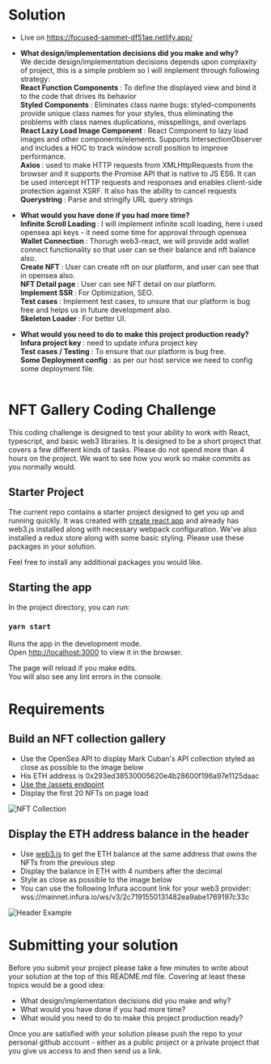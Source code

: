 # Solution

- Live on https://focused-sammet-df51ae.netlify.app/
- <b>What design/implementation decisions did you make and why? </b> <br/>
  We decide design/implementation decisions depends upon complaxity of project, this is a simple problem so I will implement through following strategy: <br/>
  <b> React Function Components </b>: To define the displayed view and bind it to the code that drives its behavior <br/>
  <b> Styled Components </b>: Eliminates class name bugs: styled-components provide unique class names for your styles, thus eliminating the problems with class names duplications, misspellings, and overlaps <br/>
  <b> React Lazy Load Image Component </b>: React Component to lazy load images and other components/elements. Supports IntersectionObserver and includes a HOC to track window scroll position to improve performance. <br/>
  <b> Axios </b>: used to make HTTP requests from XMLHttpRequests from the browser and it supports the Promise API that is native to JS ES6. It can be used intercept HTTP requests and responses and enables client-side protection against XSRF. It also has the ability to cancel requests <br/>
  <b> Querystring </b>: Parse and stringify URL query strings
  <br/>

- <b>What would you have done if you had more time? </b> <br/>
  <b> Infinite Scroll Loading </b>: I will implement infinite scoll loading, here i used opensea api keys - it need some time for approval through opensea<br/>
  <b> Wallet Connection </b>: Thorugh web3-react, we will provide add wallet connect functionality so that user can se their balance and nft balance also.<br/>
  <b> Create NFT </b>: User can create nft on our platform, and user can see that in opensea also.<br/>
  <b> NFT Detail page </b>: User can see NFT detail on our platform.<br/>
  <b> Implement SSR </b>: For Optimization, SEO. <br/>
  <b> Test cases </b>: Implement test cases, to unsure that our platform is bug free and helps us in future development also.<br/>
  <b> Skeleton Loader </b>: For better UI.
  <br/>

- <b>What would you need to do to make this project production ready? </b> <br/>
  <b> Infura project key </b>: need to update infura project key<br/>
  <b> Test cases / Testing </b>: To ensure that our platform is bug free.<br/>
  <b> Some Deployment config </b>: as per our host service we need to config some deployment file.<br/>
  <br/>

# NFT Gallery Coding Challenge

This coding challenge is designed to test your ability to work with React, typescript, and basic web3 libraries. It is designed to be a short project that covers a few different kinds of tasks. Please do not spend more than 4 hours on the project. We want to see how you work so make commits as you normally would.

## Starter Project

The current repo contains a starter project designed to get you up and running quickly. It was created with [create react app](https://create-react-app.dev/) and already has web3.js installed along with necessary webpack configuration. We've also installed a redux store along with some basic styling. Please use these packages in your solution.

Feel free to install any additional packages you would like.

## Starting the app

In the project directory, you can run:

### `yarn start`

Runs the app in the development mode.\
Open [http://localhost:3000](http://localhost:3000) to view it in the browser.

The page will reload if you make edits.\
You will also see any lint errors in the console.

# Requirements

## Build an NFT collection gallery

- Use the OpenSea API to display Mark Cuban's API collection styled as close as possible to the image below
- His ETH address is 0x293ed38530005620e4b28600f196a97e1125daac
- [Use the /assets endpoint](https://docs.opensea.io/reference/getting-assets)
- Display the first 20 NFTs on page load

![NFT Collection](https://i.postimg.cc/qRCB8sbq/Screen-Shot-2022-02-03-at-4-53-27-PM.png)

## Display the ETH address balance in the header

- Use [web3.js](https://web3js.readthedocs.io/en/v1.7.0/web3-eth.html) to get the ETH balance at the same address that owns the NFTs from the previous step
- Display the balance in ETH with 4 numbers after the decimal
- Style as close as possible to the image below
- You can use the following Infura account link for your web3 provider: wss://mainnet.infura.io/ws/v3/2c7191550131482ea9abe1769197c33c

![Header Example](https://i.postimg.cc/BQBFsdCs/Screen-Shot-2022-02-04-at-3-48-05-PM.png)

# Submitting your solution

Before you submit your project please take a few minutes to write about your solution at the top of this README.md file. Covering at least these topics would be a good idea:

- What design/implementation decisions did you make and why?
- What would you have done if you had more time?
- What would you need to do to make this project production ready?

Once you are satisfied with your solution please push the repo to your personal github account - either as a public project or a private project that you give us access to and then send us a link.
